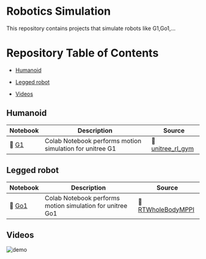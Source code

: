 # Robotics Simulation
This repository contains projects that simulate robots like G1,Go1,...


# Repository Table of Contents
<!-- MarkdownTOC depth=4 -->

- [Humanoid](#humanoid)
    <!-- - [G1](#G1) -->

- [Legged robot](#leggedrobot)
    <!-- - [Go1](#Go1) -->

- [Videos](#Video)
    <!-- - [Go1](#Go1) -->

## Humanoid
<a name="humanoid"></a>

<!-- <a name="G1"></a> -->
| Notebook | Description | Source | 
|----------|-------------|----------|
| 🚀 [G1](https://colab.research.google.com/drive/1lI1opfi2nBaFJC_n9K_JQta9zSILZfPq) | Colab Notebook performs motion simulation for unitree G1 | 🚀 [unitree_rl_gym](https://github.com/unitreerobotics/unitree_rl_gym) |


## Legged robot
<a name="leggedrobot"></a>

| Notebook | Description | Source | 
|----------|-------------|----------|
| 🚀 [Go1](https://colab.research.google.com/drive/1isPTSL_Y55-LjxIzbeUI1v-8_eFD5f0w) | Colab Notebook performs motion simulation for unitree Go1 | 🚀 [RTWholeBodyMPPI](https://github.com/jrapudg/RTWholeBodyMPPI/tree/main) |


## Videos
<a name="Video"></a>

![demo](./Videos/G1test.gif)

